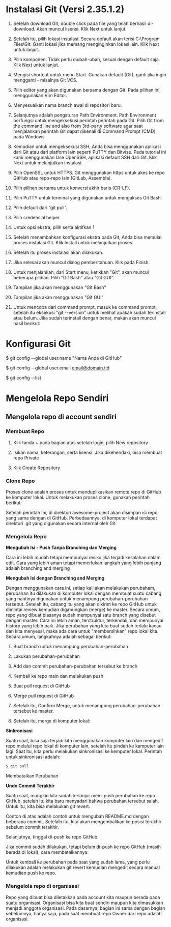 <h1>Instalasi Git (Versi 2.35.1.2)</h1>

1. Setelah download Git, double click pada file yang telah berhasil di-download. Akan muncul lisensi. Klik Next untuk lanjut.

1. Setelah itu, pilih lokasi instalasi. Secara default akan terisi C:\Program Files\Git. Ganti lokasi jika memang menginginkan lokasi lain. Klik Next untuk lanjut.

1. Pilih komponen. Tidak perlu diubah-ubah, sesuai dengan default saja. Klik Next untuk lanjut.

1. Mengisi shortcut untuk menu Start. Gunakan default (Git), ganti jika ingin mengganti - misalnya Git VCS.

1. Pilih editor yang akan digunakan bersama dengan Git. Pada pilihan ini, menggunakan Vim Editor.

1. Menyesuaikan nama branch awal di repositori baru.

1. Selanjutnya adalah pengaturan Path Environment. Path Environment berfungsi untuk mengeksekusi perintah perintah pada Git. Pilih Git from the command line and also from 3rd-party software agar saat menjalankan perintah Git dapat dikenali di Command Prompt (CMD) pada Windows

1. Kemudian untuk mengeksekusi SSH, Anda bisa menggunakan aplikasi dari Git atau  dari platform lain seperti PuTTY dan Bitvise. Pada tutorial ini kami menggunakan Use OpenSSH, aplikasi default SSH dari Git. Klik Next untuk melanjutkan instalasi.

1. Pilih OpenSSL untuk HTTPS. Git menggunakan https untuk akes ke repo GitHub atau repo-repo lain (GitLab, Assembla).


1. Pilih pilihan pertama untuk konversi akhir baris (CR-LF).

1. Pilih PuTTY untuk terminal yang digunakan untuk mengakses Git Bash.

1. Pilih default dari “git pull”.

1. Pilih credensial helper

1. Untuk opsi ekstra, pilih serta aktifkan 1

1. Setelah menambahkan konfigurasi ekstra pada Git, Anda bisa memulai proses instalasi Git. Klik Install untuk melanjutkan proses.

1. Setelah itu proses instalasi akan dilakukan.

1. Jika selesai akan muncul dialog pemberitahuan. Klik pada Finish.

1. Untuk menjalankan, dari Start menu, ketikkan "Git", akan muncul beberapa pilihan. Pilih "Git Bash" atau "Git GUI".

1. Tampilan jika akan menggunakan "Git Bash"

1. Tampilan jika akan menggunakan "Git GUI"

1. Untuk mencoba dari command prompt, masuk ke command prompt, setelah itu eksekusi "git --version" untuk melihat apakah sudah terinstall atau belum. Jika sudah terinstall dengan benar, makan akan muncul hasil berikut:


<h1>Konfigurasi Git</h1>

$ git config --global user.name "Nama Anda di GitHub"

$ git config --global user.email <email@domain.tld>

$ git config --list

  
<h1>Mengelola Repo Sendiri</h1>
<h2>Mengelola repo di account sendiri</h2>

<h3>Membuat Repo</h3>

1. Klik tanda + pada bagian atas setelah login, pilih New repository

1. Isikan nama, keterangan, serta lisensi. Jika dikehendaki, bisa membuat repo Private

1. Klik Create Repository

<h3>Clone Repo</h3>

Proses clone adalah proses untuk menduplikasikan remote repo di GitHub ke komputer lokal. Untuk melakukan proses clone, gunakan perintah berikut:

Setelah perintah ini, di direktori awesome-project akan disimpan isi repo yang sama dengan di GitHub. Perbedaannya, di komputer lokal terdapat direktori .git yang digunakan secara internal oleh Git.

<h3>Mengelola Repo</h3>

**Mengubah Isi - Push Tanpa Branching dan Merging**


Cara ini lebih mudah tetapi mempunyai resiko jika terjadi kesalahan dalam edit. Cara yang lebih aman tetapi memerlukan langkah yang lebih panjang adalah branching and merging

**Mengubah Isi dengan Branching and Merging**

Dengan menggunakan cara ini, setiap kali akan melakukan perubaham, perubahan itu dilakukan di komputer lokal dengan membuat suatu cabang yang nantinya digunakan untuk menampung perubahan-perubahan tersebut. Setelah itu, cabang itu yang akan dikirim ke repo GitHub untuk dimintai review kemudian digabungkan (merge) ke master. Secara umum, repo yang dibuat biasanya sudah mempunyai satu branch yang disebut dengan master. Cara ini lebih aman, terstruktur, terkendali, dan mempunyai history yang lebih baik. Jika perubahan yang kita buat sudah terlalu kacau dan kita menyesal, maka ada cara untuk "membersihkan" repo lokal kita. Secara umum, langkahnya adalah sebagai berikut:

1) Buat branch untuk menampung perubahan-perubahan

1) Lakukan perubahan-perubahan

1) Add dan commit perubahan-perubahan tersebut ke branch

1) Kembali ke repo main dan melakukan push

1) Buat pull request di GitHub

1) Merge pull request di GitHub

1) Setelah itu, Confirm Merge, untuk menampung perubahan-perubahan tersebut ke master.

1) Setelah itu, merge di komputer lokal:


**Sinkronisasi**

Suatu saat, bisa saja terjadi kita menggunakan komputer lain dan mengedit repo melalui repo lokal di komputer lain, setelah itu pindah ke kamputer lain lagi. Saat itu, kita perlu melakukan sinkronisasi ke kemputer lokal. Perintah untuk sinkronisasi adalah:

```bash
$ git pull
```

Membatalkan Perubahan


**Undo Commit Terakhir**

Suatu saat, mungkin kita sudah terlanjur mem-push perubahan ke repo GitHub, setelah itu kita baru menyadari bahwa perubahan tersebut salah. Untuk itu, kita bisa melakukan git revert.



Contoh di atas adalah contoh untuk mengubah README.md dengan beberapa commit. Setelalh itu, kita akan mengembalikan ke posisi terakhir sebelum commit terakhir.

Selanjutnya, tinggal di-push ke repo GitHub.

Jika commit sudah dilakukan, tetapi belum di-push ke repo GitHub (masih berada di lokal), cara membatalkannya:

Untuk kembali ke perubahan pada saat yang sudah lama, yang perlu dilakukan adalah melakukan git revert <posisi> kemudian mengedit secara manual kemudian push ke repo.

 <h3>Mengelola repo di organisasi</h3>

Repo yang dibuat bisa diletakkan pada account kita maupun berada pada suatu organisasi. Organisasi bisa kita buat sendiri maupun kita dimasukkan menjadi anggota organisasi. Pada dasarnya, bagian ini sama dengan bagian sebelumnya, hanya saja, pada saat membuat repo Owner dari repo adalah organisasi.

